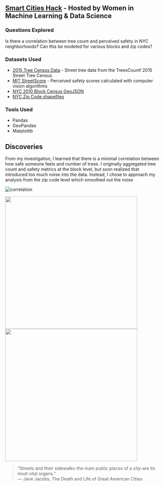 
## [Smart Cities Hack](http://www.wimldsdatadive.com/hackathons/2) - Hosted by Women in Machine Learning & Data Science

### Questions Explored
Is there a correlation between tree count and perceived safety in NYC neighborhoods? Can this be modeled for various blocks and zip codes?

### Datasets Used
+ [2015 Tree Census Data](https://data.cityofnewyork.us/Environment/2015-Street-Tree-Census-Tree-Data/uvpi-gqnh) - Street tree data from the TreesCount! 2015 Street Tree Census
+ [MIT StreetScore](http://streetscore.media.mit.edu/data.html) - Perceived safety scores calculated with computer vision algorithms
+ [NYC 2010 Block Census GeoJSON](https://data.cityofnewyork.us/City-Government/2010-Census-Blocks/v2h8-6mxf)
+ [NYC Zip Code shapefiles](https://data.cityofnewyork.us/Business/Zip-Code-Boundaries/i8iw-xf4u/data)

### Tools Used
+ Pandas
+ GeoPandas
+ Matplotlib

## Discoveries

From my investigation, I learned that there is a minimal correlation between how safe someone feels and number of trees. I originally aggregated tree count and safety metrics at the block level, but soon realized that introduced too much noise into the data. Instead, I chose to approach my analysis from the zip code level which smoothed out the noise 

![correlation](https://github.com/lizkalina/smart-cities/blob/master/plots/correlation.jpg)

<img src="https://github.com/lizkalina/smart-cities/blob/master/plots/tree_count.jpg" width="425"/> <img src="https://github.com/lizkalina/smart-cities/blob/master/plots/streetscore.jpg" width="425"/> 


> “Streets and their sidewalks-the main public places of a city-are its most vital organs.”
> <br> ― Jane Jacobs, The Death and Life of Great American Cities
